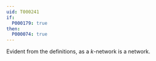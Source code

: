 ```yaml
---
uid: T000241
if:
  P000179: true
then:
  P000074: true
---
```


Evident from the definitions, as a $k$-network is a network.

